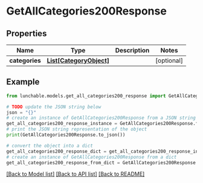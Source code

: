 # GetAllCategories200Response

## Properties

| Name           | Type                                          | Description | Notes      |
| -------------- | --------------------------------------------- | ----------- | ---------- |
| **categories** | [**List[CategoryObject]**](CategoryObject.md) |             | [optional] |

## Example

```python
from lunchable.models.get_all_categories200_response import GetAllCategories200Response

# TODO update the JSON string below
json = "{}"
# create an instance of GetAllCategories200Response from a JSON string
get_all_categories200_response_instance = GetAllCategories200Response.from_json(json)
# print the JSON string representation of the object
print(GetAllCategories200Response.to_json())

# convert the object into a dict
get_all_categories200_response_dict = get_all_categories200_response_instance.to_dict()
# create an instance of GetAllCategories200Response from a dict
get_all_categories200_response_from_dict = GetAllCategories200Response.from_dict(get_all_categories200_response_dict)
```

[[Back to Model list]](../README.md#documentation-for-models) [[Back to API list]](../README.md#documentation-for-api-endpoints) [[Back to README]](../README.md)

